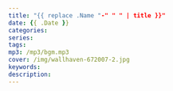 ```yaml
---
title: "{{ replace .Name "-" " " | title }}"
date: {{ .Date }}
categories: 
series:
tags: 
mp3: /mp3/bgm.mp3
cover: /img/wallhaven-672007-2.jpg
keywords:
description: 
---
```


